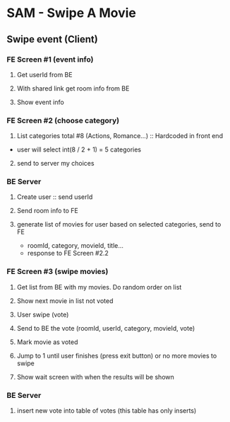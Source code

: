 # SAM - Swipe A Movie

## Swipe event (Client)

### FE Screen #1 (event info)
1. Get userId from BE

2. With shared link get room info from BE

3. Show event info

### FE Screen #2 (choose category)
1. List categories total #8 (Actions, Romance...) :: Hardcoded in front end
  - user will select int(8 / 2 + 1) = 5 categories

2. send to server my choices

### BE Server
1. Create user :: send userId

2. Send room info to FE

2. generate list of movies for user based on selected categories, send to FE
    - roomId, category, movieId, title...
    - response to FE Screen #2.2

### FE Screen #3 (swipe movies)
1. Get list from BE with my movies. Do random order on list

2. Show next movie in list not voted

3. User swipe (vote)

4. Send to BE the vote (roomId, userId, category, movieId, vote)

5. Mark movie as voted

6. Jump to 1 until user finishes (press exit button) or no more movies to swipe

7. Show wait screen with when the results will be shown

### BE Server
1. insert new vote into table of votes (this table has only inserts)

